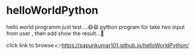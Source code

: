 # helloWorldPython
hello world programm
 just test ...😄😄
  python program for  take two input from user , then add show the result...🔭
  
   click link to browse 👉https://papunkumar101.github.io/helloWorldPython/

